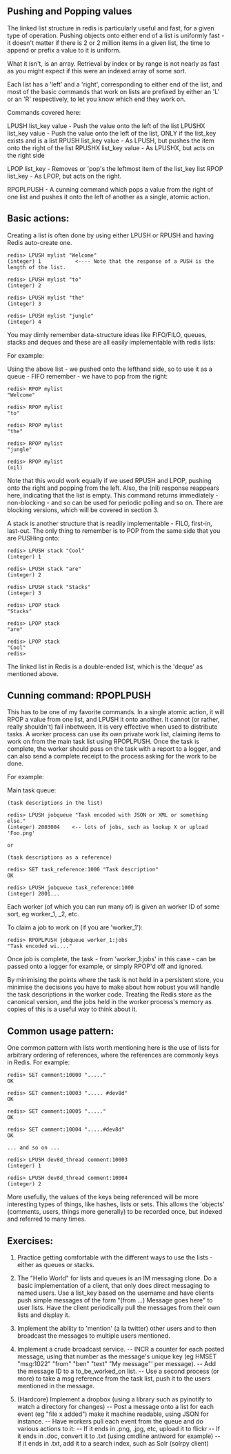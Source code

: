 Pushing and Popping values
--------------------------

The linked list structure in redis is particularly useful and fast, for a given type of operation. Pushing objects onto either end of a list is uniformly fast - it doesn't matter if there is 2 or 2 million items in a given list, the time to append or prefix a value to it is uniform.

What it isn't, is an array. Retrieval by index or by range is not nearly as fast as you might expect if this were an indexed array of some sort. 

Each list has a 'left' and a 'right', corresponding to either end of the list, and most of the basic commands that work on lists are prefixed by either an 'L' or an 'R' respectively, to let you know which end they work on.

Commands covered here:

LPUSH list_key value - Push the value onto the left of the list
LPUSHX list_key value - Push the value onto the left of the list, ONLY if the list_key exists and is a list
RPUSH list_key value - As LPUSH, but pushes the item onto the right of the list
RPUSHX list_key value - As LPUSHX, but acts on the right side

LPOP list_key - Removes or 'pop's the leftmost item of the list_key list
RPOP list_key - As LPOP, but acts on the right.

RPOPLPUSH - A cunning command which pops a value from the right of one list and pushes it onto the left of another as a single, atomic action.

Basic actions:
--------------

Creating a list is often done by using either LPUSH or RPUSH and having Redis auto-create one. 

    redis> LPUSH mylist "Welcome"
    (integer) 1           <---- Note that the response of a PUSH is the length of the list.

    redis> LPUSH mylist "to"
    (integer) 2
    
    redis> LPUSH mylist "the"
    (integer) 3
    
    redis> LPUSH mylist "jungle"
    (integer) 4

You may dimly remember data-structure ideas like FIFO/FILO, queues, stacks and deques and these are all easily implementable with redis lists:

For example:

Using the above list - we pushed onto the lefthand side, so to use it as a queue - FIFO remember - we have to pop from the right:

    redis> RPOP mylist
    "Welcome"
    
    redis> RPOP mylist
    "to"
    
    redis> RPOP mylist
    "the"
    
    redis> RPOP mylist
    "jungle"
    
    redis> RPOP mylist
    (nil)

Note that this would work equally if we used RPUSH and LPOP, pushing onto the right and popping from the left. Also, the (nil) response reappears here, indicating that the list is empty. This command returns immediately - non-blocking - and so can be used for periodic polling and so on. There are blocking versions, which will be covered in section 3.

A stack is another structure that is readily implementable - FILO, first-in, last-out. The only thing to remember is to POP from the same side that you are PUSHing onto:

    redis> LPUSH stack "Cool"
    (integer) 1
    
    redis> LPUSH stack "are"
    (integer) 2
    
    redis> LPUSH stack "Stacks"
    (integer) 3
    
    redis> LPOP stack
    "Stacks"
    
    redis> LPOP stack
    "are"
    
    redis> LPOP stack
    "Cool"
    redis> 

The linked list in Redis is a double-ended list, which is the 'deque' as mentioned above.

Cunning command: RPOPLPUSH
--------------------------

This has to be one of my favorite commands. In a single atomic action, it will RPOP a value from one list, and LPUSH it onto another. It cannot (or rather, really shouldn't) fail inbetween. It is very effective when used to distribute tasks. A worker process can use its own private work list, claiming items to work on from the main task list using RPOPLPUSH. Once the task is complete, the worker should pass on the task with a report to a logger, and can also send a complete receipt to the process asking for the work to be done.

For example:

Main task queue:

    (task descriptions in the list)
    
    redis> LPUSH jobqueue "Task encoded with JSON or XML or something else."
    (integer) 2003004    <-- lots of jobs, such as lookup X or upload 'Foo.png'
    
    or
    
    (task descriptions as a reference)
    
    redis> SET task_reference:1000 "Task description"
    OK
    
    redis> LPUSH jobqueue task_reference:1000
    (integer) 2001...
    
    
Each worker (of which you can run many of) is given an worker ID of some sort, eg worker_1, _2, etc.

To claim a job to work on (if you are 'worker_1'): 

    redis> RPOPLPUSH jobqueue worker_1:jobs
    "Task encoded wi...."
    
Once job is complete, the task - from 'worker_1:jobs' in this case - can be passed onto a logger for example, or simply RPOP'd off and ignored.

By minimising the points where the task is not held in a persistent store, you minimise the decisions you have to make about how robust you will handle the task descriptions in the worker code. Treating the Redis store as the canonical version, and the jobs held in the worker process's memory as copies of this is a useful way to think about it.

Common usage pattern:
---------------------

One common pattern with lists worth mentioning here is the use of lists for arbitrary ordering of references, where the references are commonly keys in Redis. For example:

    redis> SET comment:10000 "....."
    OK
    
    redis> SET comment:10003 "..... #dev8d"
    OK
    
    redis> SET comment:10005 "....."
    OK
    
    redis> SET comment:10004 ".....#dev8d"
    OK
    
    ... and so on ...
    
    redis> LPUSH dev8d_thread comment:10003
    (integer) 1
    
    redis> LPUSH dev8d_thread comment:10004
    (integer) 2

More usefully, the values of the keys being referenced will be more interesting types of things, like hashes, lists or sets. This allows the 'objects' (comments, users, things more generally) to be recorded once, but indexed and referred to many times.

Exercises:
----------

1.  Practice getting comfortable with the different ways to use the lists - either as queues or stacks. 

2.  The "Hello World" for lists and queues is an IM messaging clone. Do a basic implementation of a client, that only does direct messaging to named users. Use a list_key based on the username and have clients push simple messages of the form "(from ...) Message goes here" to user lists. Have the client periodically pull the messages from their own lists and display it.

3.  Implement the ability to 'mention' (a la twitter) other users and to then broadcast the messages to multiple users mentioned.

4.  Implement a crude broadcast service. 
--  INCR a counter for each posted message, using that number as the message's unique key (eg HMSET "msg:1022" "from" "ben" "text" "My message"' per message).
--  Add the message ID to a to_be_worked_on list.
--  Use a second process (or more) to take a msg reference from the task list, push it to the users mentioned in the message.

5. (Hardcore) Implement a dropbox (using a library such as pyinotify to watch a directory for changes)
-- Post a message onto a list for each event (eg "file x added") make it machine readable, using JSON for instance.
-- Have workers pull each event from the queue and do various actions to it:
--      If it ends in .png, .jpg, etc, upload it to flickr
--      If it ends in .doc, convert it to .txt (using cmdline antiword for example)
--      If it ends in .txt, add it to a search index, such as Solr (solrpy client)
